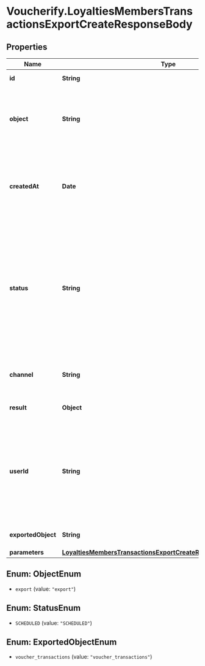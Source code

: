 # Voucherify.LoyaltiesMembersTransactionsExportCreateResponseBody

## Properties

Name | Type | Description | Notes
------------ | ------------- | ------------- | -------------
**id** | **String** | Unique export ID. | [optional] 
**object** | **String** | The type of object being represented. This object stores information about the export. | [optional] [default to &#39;export&#39;]
**createdAt** | **Date** | Timestamp representing the date and time when the export was scheduled in ISO 8601 format. | [optional] 
**status** | **String** | Status of the export. Informs you whether the export has already been completed, i.e. indicates whether the file containing the exported data has been generated. | [optional] [default to &#39;SCHEDULED&#39;]
**channel** | **String** | The channel through which the export was triggered. | [optional] 
**result** | **Object** | Contains the URL of the CSV file. | [optional] 
**userId** | **String** | Identifies the specific user who initiated the export through the Voucherify Dashboard; returned when the channel value is WEBSITE. | [optional] 
**exportedObject** | **String** | The type of object to be exported. | [optional] [default to &#39;voucher_transactions&#39;]
**parameters** | [**LoyaltiesMembersTransactionsExportCreateResponseBodyParameters**](LoyaltiesMembersTransactionsExportCreateResponseBodyParameters.md) |  | [optional] 



## Enum: ObjectEnum


* `export` (value: `"export"`)





## Enum: StatusEnum


* `SCHEDULED` (value: `"SCHEDULED"`)





## Enum: ExportedObjectEnum


* `voucher_transactions` (value: `"voucher_transactions"`)




